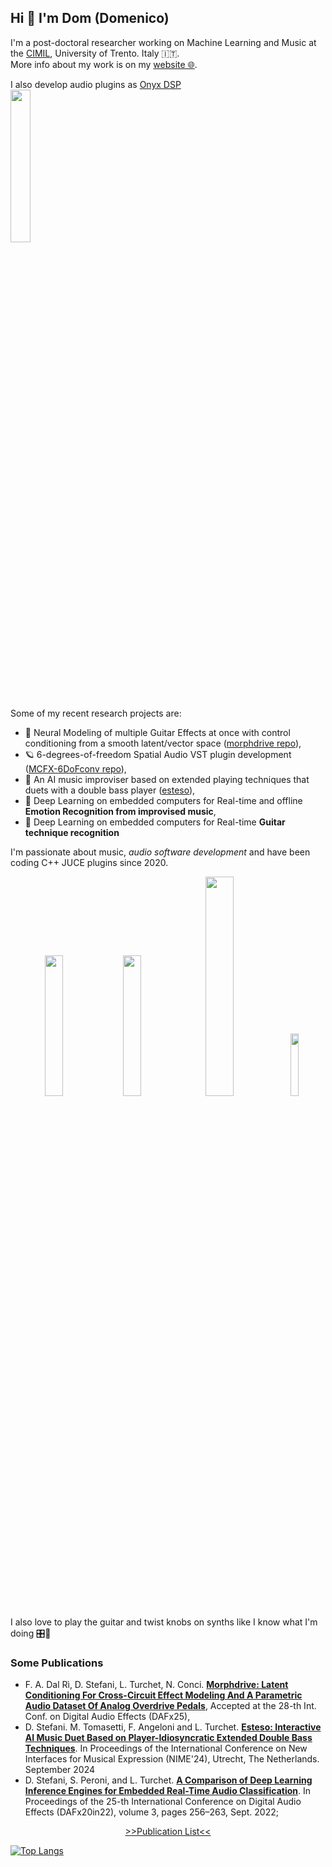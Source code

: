 ## Hi 👋 I'm Dom (Domenico)

I'm a post-doctoral researcher working on Machine Learning and Music at the [CIMIL](https://www.cimil.disi.unitn.it/), University of Trento. Italy 🇮🇹.  
More info about my work is on my [website 🌐](https://www.domenicostefani.com/about.html).

I also develop audio plugins as [Onyx DSP](https://www.domenicostefani.com/onyxdsp)  
<img src="https://github.com/user-attachments/assets/464d34da-462f-4640-8f26-a4fdc26591da" style="width: 25%;">

Some of my recent research projects are:
- 🎸 Neural Modeling of multiple Guitar Effects at once with control conditioning from a smooth latent/vector space ([morphdrive repo](https://github.com/domenicostefani/morphdrive)),
- 🪐 6-degrees-of-freedom Spatial Audio VST plugin development ([MCFX-6DoFconv repo](https://github.com/domenicostefani/6DoF-SpatialAudioConvolver)),
- 🎻 An AI music improviser based on extended playing techniques that duets with a double bass player ([esteso](https://github.com/domenicostefani/esteso)),
- 🎹 Deep Learning on embedded computers for  Real-time and offline **Emotion Recognition from improvised music**,
- 🎸 Deep Learning on embedded computers for  Real-time **Guitar technique recognition**

I'm passionate about music, *audio software development* and have been coding C++ JUCE plugins since 2020.  

<div align="center" style="vertical-align: middle;">
  <div style="width: 100%; vertical-align: middle;">
    <img src="https://github.com/user-attachments/assets/e4d00c42-bdd7-4704-a9eb-bc21375facd3" style="width: 24%;">
    <img src="https://github.com/user-attachments/assets/6414eb1f-4658-4ddd-93f5-870445bd5118" style="width: 24%;">
    <img src="https://github.com/user-attachments/assets/464d34da-462f-4640-8f26-a4fdc26591da" style="width: 30%;">
    <img src="https://github.com/user-attachments/assets/41945f9e-2658-48a9-9082-81d00598b416" style="width: 16%;">
  </div>
</div>


I also love to play the guitar and twist knobs on synths like I know what I'm doing 🎛🎹

### Some Publications

- F. A. Dal Rì, D. Stefani, L. Turchet, N. Conci. [**Morphdrive: Latent Conditioning For Cross-Circuit Effect Modeling And A Parametric Audio Dataset Of Analog Overdrive Pedals**](https://domenicostefani.com/morphdrive/), Accepted at the 28-th Int. Conf. on Digital Audio Effects (DAFx25), 
- D. Stefani. M. Tomasetti, F. Angeloni and L. Turchet. [**Esteso: Interactive AI Music Duet Based on Player-Idiosyncratic Extended Double Bass Techniques**](https://www.nime.org/proc/nime2024_72/index.html). In Proceedings of the International Conference on New Interfaces for Musical Expression (NIME'24), Utrecht, The Netherlands. September 2024
- D. Stefani, S. Peroni, and L. Turchet. [**A Comparison of Deep Learning Inference Engines for Embedded Real-Time Audio Classification**](https://domenicostefani.com/publications/2022DAFX_1_Comparison.pdf). In Proceedings of the 25-th International Conference on Digital Audio Effects (DAFx20in22), volume 3, pages 256–263, Sept. 2022;

<div align="center" style="vertical-align: middle;">
<a href="https://domenicostefani.com/cv/publist.pdf" target="blank"> >>Publication List<< </a>
</div>

[![Top Langs](https://github-readme-stats.vercel.app/api/top-langs/?username=domenicostefani&theme=radical)](https://github.com/anuraghazra/github-readme-stats)
<!--
Here are some ideas to get you started:

- 🔭 I’m currently working on ...
- 🌱 I’m currently learning ...
- 👯 I’m looking to collaborate on ...
- 🤔 I’m looking for help with ...
- 💬 Ask me about ...
- 📫 How to reach me: ...
- 😄 Pronouns: ...
- ⚡ Fun fact: ...
-->
